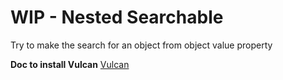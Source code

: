 # WIP - Nested Searchable

Try to make the search for an object from object value property

**Doc to install Vulcan**
[Vulcan](https://github.com/VulcanJS/Vulcan-Starter)


